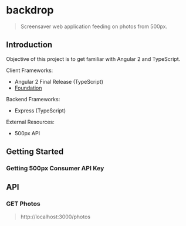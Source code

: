 # backdrop

> Screensaver web application feeding on photos from 500px.

## Introduction

Objective of this project is to get familiar with Angular 2 and TypeScript.

Client Frameworks:
* Angular 2 Final Release (TypeScript)
* [Foundation](http://foundation.zurb.com/)

Backend Frameworks:
* Express (TypeScript)

External Resources:
* 500px API

## Getting Started

### Getting 500px Consumer API Key

## API

### GET Photos
> http://localhost:3000/photos
